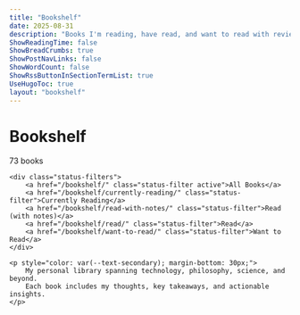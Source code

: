 ```yaml
---
title: "Bookshelf"
date: 2025-08-31
description: "Books I'm reading, have read, and want to read with reviews and notes"
ShowReadingTime: false
ShowBreadCrumbs: true
ShowPostNavLinks: false
ShowWordCount: false
ShowRssButtonInSectionTermList: true
UseHugoToc: true
layout: "bookshelf"
---
```


<div class="content-section">
    <div class="section-header">
        <h1 class="section-title">Bookshelf</h1>
        <span class="section-count">73 books</span>
    </div>
    
    <div class="status-filters">
        <a href="/bookshelf/" class="status-filter active">All Books</a>
        <a href="/bookshelf/currently-reading/" class="status-filter">Currently Reading</a>
        <a href="/bookshelf/read-with-notes/" class="status-filter">Read (with notes)</a>
        <a href="/bookshelf/read/" class="status-filter">Read</a>
        <a href="/bookshelf/want-to-read/" class="status-filter">Want to Read</a>
    </div>
    
    <p style="color: var(--text-secondary); margin-bottom: 30px;">
        My personal library spanning technology, philosophy, science, and beyond. 
        Each book includes my thoughts, key takeaways, and actionable insights.
    </p>
</div>